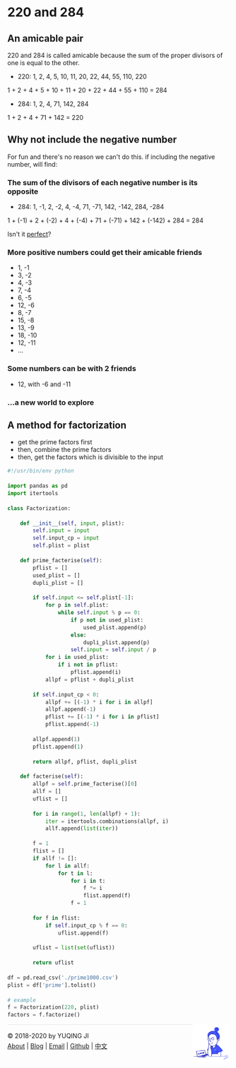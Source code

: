 # 220 and 284

## An amicable pair

220 and 284 is called amicable because the sum of the proper divisors of one is equal to the other.

- 220: 1, 2, 4, 5, 10, 11, 20, 22, 44, 55, 110, 220

1 + 2 + 4 + 5 + 10 + 11 + 20 + 22 + 44 + 55 + 110 = 284

- 284: 1, 2, 4, 71, 142, 284

1 + 2 + 4 + 71 + 142 = 220

## Why not include the negative number

For fun and there's no reason we can't do this. if including the negative number, will find:

### The sum of the divisors of each negative number is its opposite

- 284: 1, -1, 2, -2, 4, -4, 71, -71, 142, -142, 284, -284

1 + (-1) + 2 + (-2) + 4 + (-4) + 71 + (-71) + 142 + (-142) + 284 = 284

Isn't it [perfect]('https://en.wikipedia.org/wiki/Perfect_number')?

### More positive numbers could get their amicable friends

- 1, -1
- 3, -2
- 4, -3
- 7, -4
- 6, -5
- 12, -6
- 8, -7
- 15, -8
- 13, -9
- 18, -10
- 12, -11
- ...

### Some numbers can be with 2 friends

- 12, with -6 and -11

### ...a new world to explore

## A method for factorization

- get the prime factors first
- then, combine the prime factors
- then, get the factors which is divisible to the input

```python
#!/usr/bin/env python

import pandas as pd
import itertools

class Factorization:

    def __init__(self, input, plist):
        self.input = input
        self.input_cp = input
        self.plist = plist

    def prime_facterise(self):
        pflist = []
        used_plist = []
        dupli_plist = []

        if self.input <= self.plist[-1]:
            for p in self.plist:
                while self.input % p == 0:
                    if p not in used_plist:
                        used_plist.append(p)
                    else:
                        dupli_plist.append(p)
                    self.input = self.input / p
            for i in used_plist:
                if i not in pflist:
                    pflist.append(i)
            allpf = pflist + dupli_plist

        if self.input_cp < 0:
            allpf += [(-1) * i for i in allpf]
            allpf.append(-1)
            pflist += [(-1) * i for i in pflist]
            pflist.append(-1)

        allpf.append(1)
        pflist.append(1)

        return allpf, pflist, dupli_plist

    def facterise(self):
        allpf = self.prime_facterise()[0]
        allf = []
        uflist = []

        for i in range(1, len(allpf) + 1):
            iter = itertools.combinations(allpf, i)
            allf.append(list(iter))

        f = 1
        flist = []
        if allf != []:
            for l in allf:
                for t in l:
                    for i in t:
                        f *= i
                        flist.append(f)
                    f = 1

        for f in flist:
            if self.input_cp % f == 0:
                uflist.append(f)

        uflist = list(set(uflist))

        return uflist

df = pd.read_csv('./prime1000.csv')
plist = df['prime'].tolist()

# example
f = Factorization(220, plist)
factors = f.factorize()
```

<div><a href="https://gniquyij.github.io/daily"><img src="https://github.com/gniquyij/gniquyij.github.io/blob/master/avatar.png?raw=true" style="float:right;width:85px;height:85px"/></a></div><div style="border-top:1px solid #e1e4e8;padding-top:16px"></div>
<div>© 2018-2020 by YUQING JI</div>
<div style="padding-top:0.3em"><a href="https://gniquyij.github.io/en/about">About</a> | <a href="https://gniquyij.github.io/">Blog</a> | <a href="mailto:yuqing.ji@outlook.com">Email</a> | <a href="https://github.com/gniquyij">Github</a> | <a href="https://gniquyij.github.io/zh">中文</a></div>